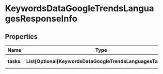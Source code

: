 # KeywordsDataGoogleTrendsLanguagesResponseInfo


## Properties

| Name | Type | Description | Notes |
|------------ | ------------- | ------------- | -------------|
**tasks** | **List[Optional[KeywordsDataGoogleTrendsLanguagesTaskInfo]]** | array of tasks |[optional]|